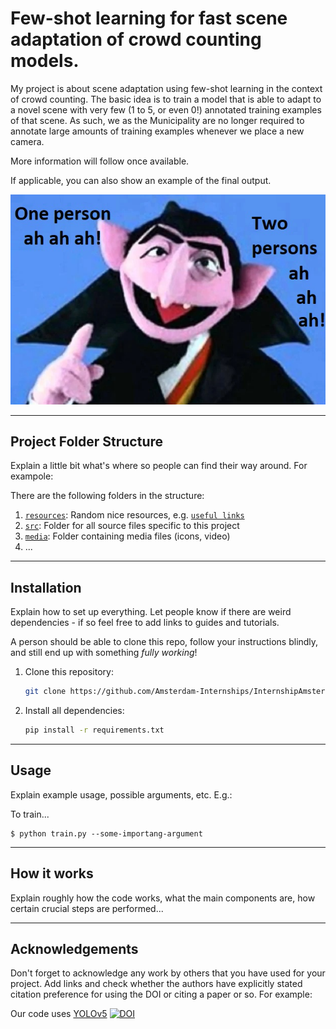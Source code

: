 # Few-shot learning for fast scene adaptation of crowd counting models.
My project is about scene adaptation using few-shot learning in the context of crowd counting. The basic idea is to train a model that is able to adapt to a novel scene with very few (1 to 5, or even 0!) annotated training examples of that scene. As such, we as the Municipality are no longer required to annotate large amounts of training examples whenever we place a new camera.


More information will follow once available.



If applicable, you can also show an example of the final output.

![](media/examples/counting.jpg)

---


## Project Folder Structure

Explain a little bit what's where so people can find their way around. For exampole:

There are the following folders in the structure:

1) [`resources`](./resources): Random nice resources, e.g. [`useful links`](./resources/links.md)
1) [`src`](./src): Folder for all source files specific to this project
1) [`media`](./media): Folder containing media files (icons, video)
1) ...

---


## Installation

Explain how to set up everything. 
Let people know if there are weird dependencies - if so feel free to add links to guides and tutorials.

A person should be able to clone this repo, follow your instructions blindly, and still end up with something *fully working*!

1) Clone this repository:
    ```bash
    git clone https://github.com/Amsterdam-Internships/InternshipAmsterdamGeneral
    ```

2) Install all dependencies:
    ```bash
    pip install -r requirements.txt
    ```
---


## Usage

Explain example usage, possible arguments, etc. E.g.:

To train... 


```
$ python train.py --some-importang-argument
```

---


## How it works

Explain roughly how the code works, what the main components are, how certain crucial steps are performed...

---
## Acknowledgements


Don't forget to acknowledge any work by others that you have used for your project. Add links and check whether the authors have explicitly stated citation preference for using the DOI or citing a paper or so. 
For example:

Our code uses [YOLOv5](https://github.com/ultralytics/yolov5) [![DOI](https://zenodo.org/badge/264818686.svg)](https://zenodo.org/badge/latestdoi/264818686)

